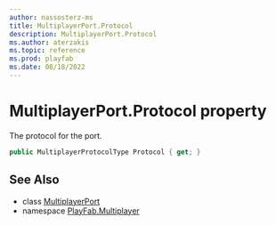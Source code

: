 ```yaml
---
author: nassosterz-ms
title: MultiplayerPort.Protocol
description: MultiplayerPort.Protocol
ms.author: aterzakis
ms.topic: reference
ms.prod: playfab
ms.date: 08/18/2022
---
```


# MultiplayerPort.Protocol property

The protocol for the port.

```csharp
public MultiplayerProtocolType Protocol { get; }
```

## See Also

* class [MultiplayerPort](../MultiplayerPort.md)
* namespace [PlayFab.Multiplayer](../../PlayFabMultiplayerSDK.md)

